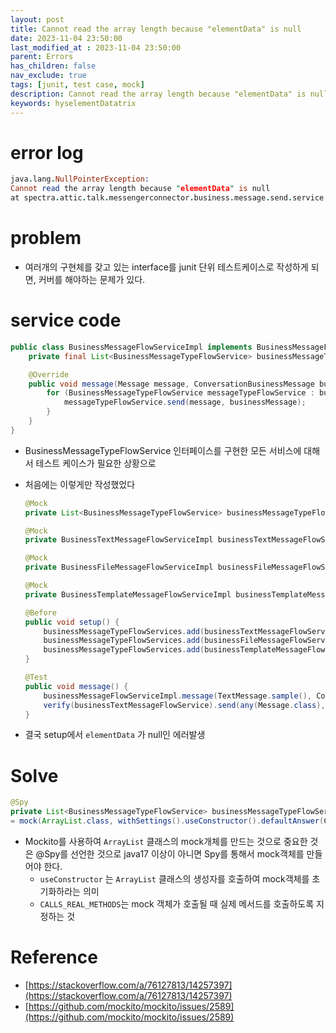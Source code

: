 ```yaml
---
layout: post
title: Cannot read the array length because "elementData" is null
date: 2023-11-04 23:50:00
last_modified_at : 2023-11-04 23:50:00
parent: Errors
has_children: false
nav_exclude: true
tags: [junit, test case, mock]
description: Cannot read the array length because "elementData" is null
keywords: hyselementDatatrix
--- 
```


# error log

```prolog
java.lang.NullPointerException: 
Cannot read the array length because "elementData" is null
at spectra.attic.talk.messengerconnector.business.message.send.service.flow.impl.BusinessMessageFlowServiceImplTest.setup(BusinessMessageFlowServiceImplTest.java:57)
```

# problem

- 여러개의 구현체를 갖고 있는 interface를 junit 단위 테스트케이스로 작성하게 되면, 커버를 해야하는 문제가 있다.

# service code

```java
public class BusinessMessageFlowServiceImpl implements BusinessMessageFlowService {
    private final List<BusinessMessageTypeFlowService> businessMessageTypeFlowServices;

    @Override
    public void message(Message message, ConversationBusinessMessage businessMessage) {
        for (BusinessMessageTypeFlowService messageTypeFlowService : businessMessageTypeFlowServices) {
            messageTypeFlowService.send(message, businessMessage);
        }
    }
}
```

- BusinessMessageTypeFlowService 인터페이스를 구현한 모든 서비스에 대해서 테스트 케이스가 필요한 상황으로
- 처음에는 이렇게만 작성했었다
    
    ```java
    @Mock
    private List<BusinessMessageTypeFlowService> businessMessageTypeFlowServices = new ArrayList<>();
    
    @Mock
    private BusinessTextMessageFlowServiceImpl businessTextMessageFlowService;
    
    @Mock
    private BusinessFileMessageFlowServiceImpl businessFileMessageFlowService;
    
    @Mock
    private BusinessTemplateMessageFlowServiceImpl businessTemplateMessageFlowService;
    
    @Before
    public void setup() {
        businessMessageTypeFlowServices.add(businessTextMessageFlowService);
        businessMessageTypeFlowServices.add(businessFileMessageFlowService);
        businessMessageTypeFlowServices.add(businessTemplateMessageFlowService);
    }
    
    @Test
    public void message() {
        businessMessageFlowServiceImpl.message(TextMessage.sample(), ConversationBusinessMessage.sample());
        verify(businessTextMessageFlowService).send(any(Message.class), any(ConversationBusinessMessage.class));
    }
    ```
    

- 결국 setup에서 `elementData` 가 null인 에러발생

# Solve

```java
@Spy
private List<BusinessMessageTypeFlowService> businessMessageTypeFlowServices 
= mock(ArrayList.class, withSettings().useConstructor().defaultAnswer(CALLS_REAL_METHODS));
```

- Mockito를 사용하여 `ArrayList` 클래스의 mock개체를 만드는 것으로 중요한 것은 @Spy를 선언한 것으로 java17 이상이 아니면 Spy를 통해서 mock객체를 만들어야 한다.
    - `useConstructor` 는 `ArrayList` 클래스의 생성자를 호출하여 mock객체를 초기화하라는 의미
    - `CALLS_REAL_METHODS`는 mock 객체가 호출될 때 실제 메서드를 호출하도록 지정하는 것

# Reference

- [https://stackoverflow.com/a/76127813/14257397](https://stackoverflow.com/a/76127813/14257397)
- [https://github.com/mockito/mockito/issues/2589](https://github.com/mockito/mockito/issues/2589)